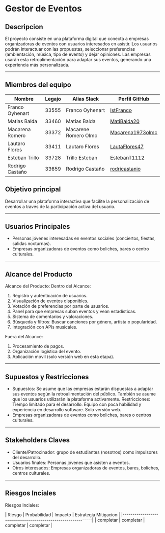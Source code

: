 # Gestor de Eventos

## Descripcion

El proyecto consiste en una plataforma digital que conecta a empresas organizadoras de eventos con usuarios interesados en asistir. Los usuarios podrán interactuar con las propuestas, seleccionar preferencias (ambientación, música, tipo de evento) y dejar opiniones. Las empresas usarán esta retroalimentación para adaptar sus eventos, generando una experiencia más personalizada.

---

## Miembros del equipo

| Nombre           | Legajo | Alias Slack      | Perfil GitHub                                   |
|------------------|--------|------------------|--------------------------------------------------|
| Franco Oyhenart  | 33555  | Franco Oyhenart  | [IstFranco](https://github.com/IstFranco)       |
| Matias Balda     | 33460  | Matias Balda     | [MatiBalda20](https://github.com/MatiBalda20)   |
|Macarena Romero   | 33372  | Macarene Romero Olmo | [Macarena1973olmo](https://github.com/Macarena1973olmo) |
| Lautaro Flores   | 33411  | Lautaro Flores   | [LautaFlores47](https://github.com/LautaroFlores47) |
| Esteban Trillo   | 33728  | Trillo Esteban   | [EstebanT1112](https://github.com/EstebanT1112) |
| Rodrigo Castaño  | 33659  | Rodrigo Castaño  | [rodricastanio](https://github.com/rodricastanio)|

## Objetivo principal

Desarrollar una plataforma interactiva que facilite la personalización de eventos a través de la participación activa del usuario.

---

## Usuarios Principales

- Personas jóvenes interesadas en eventos sociales (conciertos, fiestas, salidas nocturnas).
- Empresas organizadoras de eventos como boliches, bares o centro culturales.

---

## Alcance del Producto
Alcance del Producto:
Dentro del Alcance: 
1) Registro y autenticación de usuarios. 
2) Visualización de eventos disponibles.
3) Votación de preferencias por parte de usuarios. 
4) Panel para que empresas suban eventos y vean estadísticas. 
5) Sistema de comentarios y valoraciones. 
6) Búsqueda y filtros: Buscar canciones por género, artista o popularidad. 
7) Integración con APIs musicales. 
 
Fuera del Alcance: 
1) Procesamiento de pagos. 
2) Organización logística del evento. 
3) Aplicación móvil (solo versión web en esta etapa). 

---
## Supuestos y Restricciones
- Supuestos: Se asume que las empresas estarán dispuestas a adaptar sus eventos según la retroalimentación del público. También se asume que los usuarios utilizarán la plataforma activamente.
Restricciones: Tiempo limitado para el desarrollo. Equipo con poca habilidad y experiencia en desarrollo  software. Solo versión web.
- Empresas organizadoras de eventos como boliches, bares o centros culturales.

---

## Stakeholders Claves

- Cliente/Patrocinador: grupo de estudiantes (nosotros) como impulsores del desarrollo.
- Usuarios finales: Personas jóvenes que asisten a eventos.
- Otros interesados: Empresas organizadoras de eventos, bares, boliches, centros culturales.

---

## Riesgos Inciales
Riesgos Inciales:

| Riesgo    | Probabilidad | Impacto   | Estrategia Mitigacion |
|--------------------------------------------------------------|
| completar | completar    | completar | completar             |
